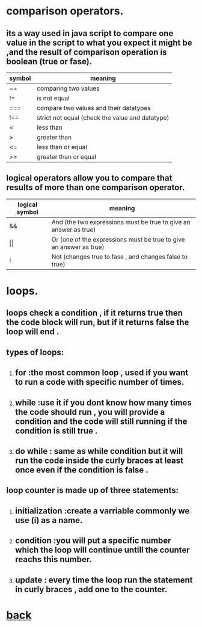 # **comparison operators.**
## **its a way used in java script to compare one value in the script to what you expect it might be ,and the result of comparison operation is  boolean (true or fase).**

| symbol          | meaning                                                      |
| -----------     | -----------                                                  |
| ==              | comparing two values                                         |
| !=              | is not equal                                                 |
| ===             | compare two values and their datatypes                       |
| !==             | strict not equal (check the value and datatype)              |
|<                | less than                                                    |
|>                | greater than                                                 |
|<=                | less than or equal                                          |
|>=                | greater than or equal                                       |



## **logical operators allow you to compare that results of more than one comparison operator.**

| logical symbol          | meaning                                                               |
| -----------             | -----------                                                           |
| &&                      | And (the two expressions must be true to give an answer as true)      |
|\|\|                     | Or (one of the expressions must be true to give an answer as true)    |
| !                       | Not (changes true to fase , and changes false to true)                |



# **loops.**
## **loops check a condition , if it returns true then the code block will run, but if it returns false the loop will end .**
## **types of loops:**
1. ## **for :the most common loop , used if you want to run a code with specific number of times.**
2. ## **while :use it if you dont know how many times the code should run , you will provide a condition and the code will still running if the condition is still true .**
3. ## **do while : same as while condition but it will run the code inside the curly braces at least once even if the condition is false .**

## **loop counter is made up of three statements:**
1. ## **initialization :create a varriable commonly we use (i) as a name.**
2. ## **condition :you will put a specific number which the loop will continue untill the counter reachs this number.**
3. ## **update : every time the loop run the statement in curly braces , add one to the counter.** 


# [back](README.md)